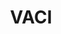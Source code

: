 ---
# This topic lives at
# https://digital.gov/topics/vaci

# Topic Title
title: "VACI"

# description — keep it short and clear
summary: ""

# Weight
weight: 1

# For more information on managing topics,
# see https://github.com/GSA/digitalgov.gov/wiki/topics
---